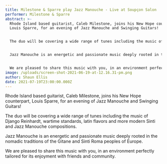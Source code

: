 ```yaml
---
title: Milestone & Sparre play Jazz Manouche - Live at Soupçon Salon
performer: Milestone & Sparre
abstract: >-
  Rhode Island based guitarist, Caleb Milestone, joins his New Hope counterpart,
  Louis Sparre, for an evening of Jazz Manouche and Swinging Guitars!  


  The duo will be covering a wide range of tunes including the music of Django Reinhardt, wartime standards, latin flavors and more modern Sinti and Jazz Manouche compositions.  


  Jazz Manouche is an energetic and passionate music deeply rooted in the nomadic traditions of the Gitane and Sinti Roma peoples of Europe.  


  We are pleased to share this music with you, in an environment perfectly tailored for its enjoyment with friends and community.   
image: /uploads/screen-shot-2021-06-19-at-12.16.31-pm.png
author: Shaun Ellis
date: 2021-07-19T23:00:00.000Z
---
```

Rhode Island based guitarist, Caleb Milestone, joins his New Hope counterpart, Louis Sparre, for an evening of Jazz Manouche and Swinging Guitars!  

The duo will be covering a wide range of tunes including the music of Django Reinhardt, wartime standards, latin flavors and more modern Sinti and Jazz Manouche compositions.  

Jazz Manouche is an energetic and passionate music deeply rooted in the nomadic traditions of the Gitane and Sinti Roma peoples of Europe.  

We are pleased to share this music with you, in an environment perfectly tailored for its enjoyment with friends and community.